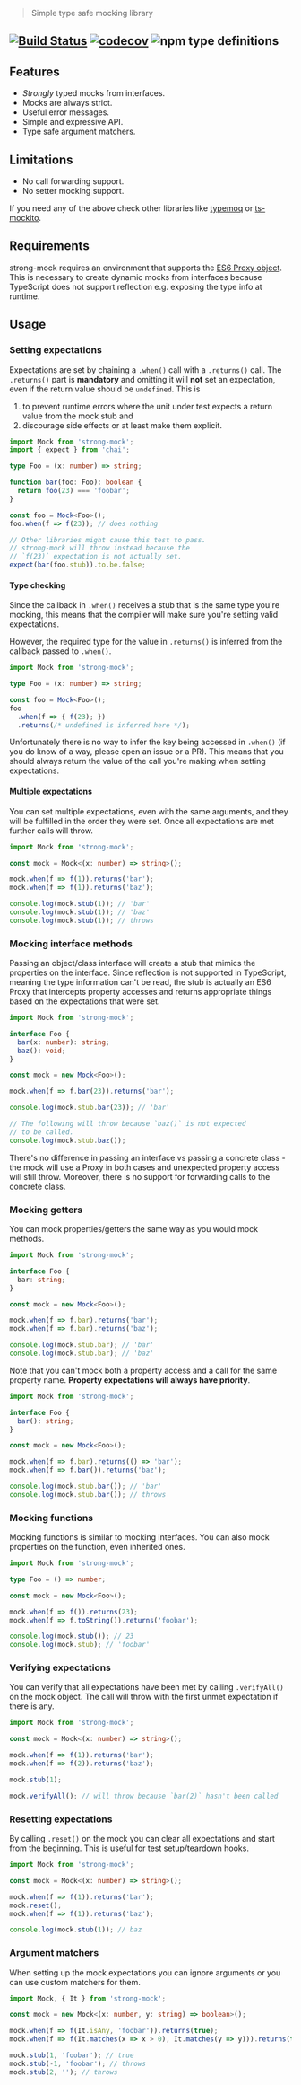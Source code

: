 > Simple type safe mocking library

[![Build Status](https://travis-ci.com/NiGhTTraX/strong-mock.svg?branch=master)](https://travis-ci.com/NiGhTTraX/strong-mock) [![codecov](https://codecov.io/gh/NiGhTTraX/strong-mock/branch/master/graph/badge.svg)](https://codecov.io/gh/NiGhTTraX/strong-mock) ![npm type definitions](https://img.shields.io/npm/types/strong-mock.svg)
----

## Features

- _Strongly_ typed mocks from interfaces.
- Mocks are always strict.
- Useful error messages.
- Simple and expressive API.
- Type safe argument matchers.


## Limitations

- No call forwarding support.
- No setter mocking support.

If you need any of the above check other libraries like [typemoq](https://github.com/florinn/typemoq) or [ts-mockito](https://github.com/NagRock/ts-mockito).


## Requirements

strong-mock requires an environment that supports the [ES6 Proxy object](https://developer.mozilla.org/en-US/docs/Web/JavaScript/Reference/Global_Objects/Proxy). This is necessary to create dynamic mocks from interfaces because TypeScript does not support reflection e.g. exposing the type info at runtime.


## Usage

### Setting expectations

Expectations are set by chaining a `.when()` call with a `.returns()` call. The `.returns()` part is **mandatory** and omitting it will **not** set an expectation, even if the return value should be `undefined`. This is 
1. to prevent runtime errors where the unit under test expects a return value from the mock stub and
2. discourage side effects or at least make them explicit.

```typescript
import Mock from 'strong-mock';
import { expect } from 'chai';

type Foo = (x: number) => string;

function bar(foo: Foo): boolean {
  return foo(23) === 'foobar';
}

const foo = Mock<Foo>();
foo.when(f => f(23)); // does nothing

// Other libraries might cause this test to pass.
// strong-mock will throw instead because the
// `f(23)` expectation is not actually set.
expect(bar(foo.stub)).to.be.false;
```


#### Type checking

Since the callback in `.when()` receives a stub that is the same type you're mocking, this means that the compiler will make sure you're setting valid expectations.

However, the required type for the value in `.returns()` is inferred from the callback passed to `.when()`.

```typescript
import Mock from 'strong-mock';

type Foo = (x: number) => string;

const foo = Mock<Foo>();
foo
  .when(f => { f(23); })
  .returns(/* undefined is inferred here */);
```

Unfortunately there is no way to infer the key being accessed in `.when()` (if you do know of a way, please open an issue or a PR). This means that you should always return the value of the call you're making when setting expectations.


#### Multiple expectations

You can set multiple expectations, even with the same arguments, and they will be fulfilled in the order they were set. Once all expectations are met further calls will throw.

```typescript
import Mock from 'strong-mock';

const mock = Mock<(x: number) => string>();

mock.when(f => f(1)).returns('bar');
mock.when(f => f(1)).returns('baz');

console.log(mock.stub(1)); // 'bar'
console.log(mock.stub(1)); // 'baz'
console.log(mock.stub(1)); // throws
```


### Mocking interface methods

Passing an object/class interface will create a stub that mimics the properties on the interface. Since reflection is not supported in TypeScript, meaning the type information can't be read, the stub is actually an ES6 Proxy that intercepts property accesses and returns appropriate things based on the expectations that were set.

```typescript
import Mock from 'strong-mock';

interface Foo {
  bar(x: number): string;
  baz(): void;
}

const mock = new Mock<Foo>();

mock.when(f => f.bar(23)).returns('bar');

console.log(mock.stub.bar(23)); // 'bar'

// The following will throw because `baz()` is not expected
// to be called.
console.log(mock.stub.baz());
```

There's no difference in passing an interface vs passing a concrete class - the mock will use a Proxy in both cases and unexpected property access will still throw. Moreover, there is no support for forwarding calls to the concrete class.


### Mocking getters

You can mock properties/getters the same way as you would mock methods.

```typescript
import Mock from 'strong-mock';

interface Foo {
  bar: string;
}

const mock = new Mock<Foo>();

mock.when(f => f.bar).returns('bar');
mock.when(f => f.bar).returns('baz');

console.log(mock.stub.bar); // 'bar'
console.log(mock.stub.bar); // 'baz'
```

Note that you can't mock both a property access and a call for the same property name. **Property expectations will always have priority**.

```typescript
import Mock from 'strong-mock';

interface Foo {
  bar(): string;
}

const mock = new Mock<Foo>();

mock.when(f => f.bar).returns(() => 'bar');
mock.when(f => f.bar()).returns('baz');

console.log(mock.stub.bar()); // 'bar'
console.log(mock.stub.bar()); // throws
```


### Mocking functions

Mocking functions is similar to mocking interfaces. You can also mock properties on the function, even inherited ones.

```typescript
import Mock from 'strong-mock';

type Foo = () => number;

const mock = new Mock<Foo>();

mock.when(f => f()).returns(23);
mock.when(f => f.toString()).returns('foobar');

console.log(mock.stub()); // 23
console.log(mock.stub); // 'foobar'
```


### Verifying expectations

You can verify that all expectations have been met by calling `.verifyAll()` on the mock object. The call will throw with the first unmet expectation if there is any.

```typescript
import Mock from 'strong-mock';

const mock = Mock<(x: number) => string>();

mock.when(f => f(1)).returns('bar');
mock.when(f => f(2)).returns('baz');

mock.stub(1);

mock.verifyAll(); // will throw because `bar(2)` hasn't been called
```


### Resetting expectations

By calling `.reset()` on the mock you can clear all expectations and start from the beginning. This is useful for test setup/teardown hooks.

```typescript
import Mock from 'strong-mock';

const mock = Mock<(x: number) => string>();

mock.when(f => f(1)).returns('bar');
mock.reset();
mock.when(f => f(1)).returns('baz');

console.log(mock.stub(1)); // baz
```


### Argument matchers

When setting up the mock expectations you can ignore arguments or you can use custom matchers for them.

```typescript
import Mock, { It } from 'strong-mock';

const mock = new Mock<(x: number, y: string) => boolean>();

mock.when(f => f(It.isAny, 'foobar')).returns(true);
mock.when(f => f(It.matches(x => x > 0), It.matches(y => y))).returns(true);

mock.stub(1, 'foobar'); // true
mock.stub(-1, 'foobar'); // throws
mock.stub(2, ''); // throws
```
